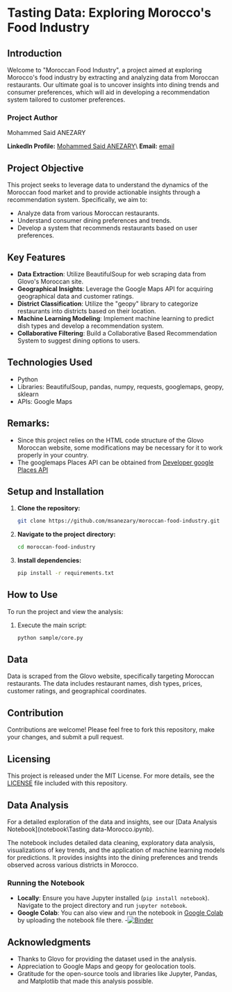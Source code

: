# Tasting Data: Exploring Morocco's Food Industry

## Introduction
Welcome to "Moroccan Food Industry", a project aimed at exploring Morocco's food industry by extracting and analyzing data from Moroccan restaurants. Our ultimate goal is to uncover insights into dining trends and consumer preferences, which will aid in developing a recommendation system tailored to customer preferences.

### Project Author
Mohammed Said ANEZARY

**LinkedIn Profile:** [Mohammed Said ANEZARY](https://www.linkedin.com/in/msanezary/)\\
**Email:** [email](msanezary@gmail.com)

## Project Objective
This project seeks to leverage data to understand the dynamics of the Moroccan food market and to provide actionable insights through a recommendation system. Specifically, we aim to:
- Analyze data from various Moroccan restaurants.
- Understand consumer dining preferences and trends.
- Develop a system that recommends restaurants based on user preferences.

## Key Features
- **Data Extraction**: Utilize BeautifulSoup for web scraping data from Glovo's Moroccan site.
- **Geographical Insights**: Leverage the Google Maps API for acquiring geographical data and customer ratings.
- **District Classification**: Utilize the "geopy" library to categorize restaurants into districts based on their location.
- **Machine Learning Modeling**: Implement machine learning to predict dish types and develop a recommendation system.
- **Collaborative Filtering**: Build a Collaborative Based Recommendation System to suggest dining options to users.

## Technologies Used
- Python
- Libraries: BeautifulSoup, pandas, numpy, requests, googlemaps, geopy, sklearn
- APIs: Google Maps

## Remarks:
* Since this project relies on the HTML code structure of the Glovo Moroccan website, some modifications may be necessary for it to work properly in your country.
* The googlemaps Places API can be obtained from [Developer google Places API](https://console.cloud.google.com/apis/library/places-backend.googleapis.com?hl=fr&project=prefab-phoenix-384223)

## Setup and Installation
1. **Clone the repository:**
   ```bash
   git clone https://github.com/msanezary/moroccan-food-industry.git
   ```
2. **Navigate to the project directory:**
   ```bash
   cd moroccan-food-industry
   ```
3. **Install dependencies:**
   ```bash
   pip install -r requirements.txt
   ```

## How to Use
To run the project and view the analysis:
1. Execute the main script:
   ```bash
   python sample/core.py
   ```

## Data
Data is scraped from the Glovo website, specifically targeting Moroccan restaurants. The data includes restaurant names, dish types, prices, customer ratings, and geographical coordinates.

## Contribution
Contributions are welcome! Please feel free to fork this repository, make your changes, and submit a pull request.

## Licensing
This project is released under the MIT License. For more details, see the [LICENSE](LICENSE) file included with this repository.

## Data Analysis
For a detailed exploration of the data and insights, see our [Data Analysis Notebook](notebook\Tasting data-Morocco.ipynb).

The notebook includes detailed data cleaning, exploratory data analysis, visualizations of key trends, and the application of machine learning models for predictions. It provides insights into the dining preferences and trends observed across various districts in Morocco.

### Running the Notebook
- **Locally**: Ensure you have Jupyter installed (`pip install notebook`). Navigate to the project directory and run `jupyter notebook`.
- **Google Colab**: You can also view and run the notebook in [Google Colab](https://colab.research.google.com) by uploading the notebook file there.
-[![Binder](https://mybinder.org/badge_logo.svg)](https://mybinder.org/v2/gh/msanezary/moroccan-food-industry/main?filepath=notebook%2Fdata_analysis.ipynb)


## Acknowledgments
- Thanks to Glovo for providing the dataset used in the analysis.
- Appreciation to Google Maps and geopy for geolocation tools.
- Gratitude for the open-source tools and libraries like Jupyter, Pandas, and Matplotlib that made this analysis possible.
